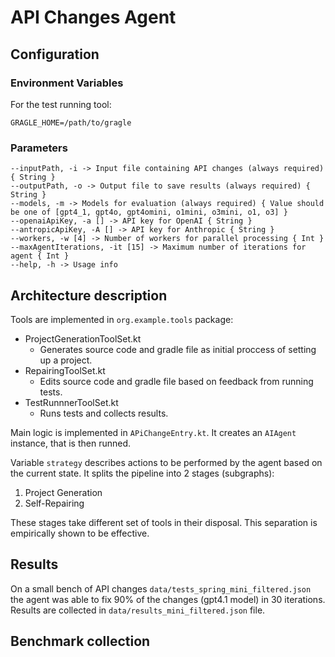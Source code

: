 # API Changes Agent

## Configuration

### Environment Variables
For the test running tool:
```
GRAGLE_HOME=/path/to/gragle
```

### Parameters
```
--inputPath, -i -> Input file containing API changes (always required) { String }
--outputPath, -o -> Output file to save results (always required) { String }
--models, -m -> Models for evaluation (always required) { Value should be one of [gpt4_1, gpt4o, gpt4omini, o1mini, o3mini, o1, o3] }
--openaiApiKey, -a [] -> API key for OpenAI { String }
--antropicApiKey, -A [] -> API key for Anthropic { String }
--workers, -w [4] -> Number of workers for parallel processing { Int }
--maxAgentIterations, -it [15] -> Maximum number of iterations for agent { Int }
--help, -h -> Usage info 
```

## Architecture description 

Tools are implemented in `org.example.tools` package: 
* ProjectGenerationToolSet.kt
    * Generates source code and gradle file as initial proccess of setting up a project.
* RepairingToolSet.kt
    * Edits source code and gradle file based on feedback from running tests.
* TestRunnnerToolSet.kt
    * Runs tests and collects results.
  
Main logic is implemented in `APiChangeEntry.kt`. It creates an `AIAgent` instance, that is then runned. 

Variable `strategy` describes actions to be performed by the agent based on the current state. It splits the pipeline into 2 stages (subgraphs):
1. Project Generation
2. Self-Repairing

These stages take different set of tools in their disposal. This separation is empirically shown to be effective. 

## Results

On a small bench of API changes `data/tests_spring_mini_filtered.json` the agent was able to fix 90% of the changes (gpt4.1 model) in 30 iterations.
Results are collected in `data/results_mini_filtered.json` file.

## Benchmark collection

